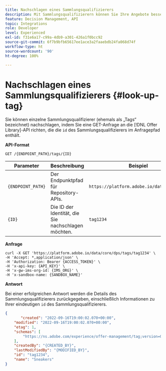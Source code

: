 ```yaml
---
title: Nachschlagen eines Sammlungsqualifizierers
description: Mit Sammlungsqualifizierern können Sie Ihre Angebote besser organisieren und sortieren.
feature: Decision Management, API
topic: Integrations
role: Developer
level: Experienced
exl-id: f31e6a17-c99a-4db9-a301-426a1f0bcc92
source-git-commit: 6f7b9bfb65617ee1ace3a2faaebdb24fa068d74f
workflow-type: ht
source-wordcount: '90'
ht-degree: 100%

---
```


# Nachschlagen eines Sammlungsqualifizierers {#look-up-tag}

Sie können einzelne Sammlungsqualifizierer (ehemals als „Tags“ bezeichnet) nachschlagen, indem Sie eine GET-Anfrage an die [!DNL Offer Library]-API richten, die die `id` des Sammlungsqualifizierers im Anfragepfad enthält.

**API-Format**

```http
GET /{ENDPOINT_PATH}/tags/{ID}
```

| Parameter | Beschreibung | Beispiel |
| --------- | ----------- | ------- |
| `{ENDPOINT_PATH}` | Der Endpunktpfad für Repository-APIs. | `https://platform.adobe.io/data/core/dps` |
| `{ID}` | Die ID der Identität, die Sie nachschlagen möchten. | `tag1234` |

**Anfrage**

```shell
curl -X GET 'https://platform.adobe.io/data/core/dps/tags/tag1234' \
-H 'Accept: *,application/json' \
-H 'Authorization: Bearer {ACCESS_TOKEN}' \
-H 'x-api-key: {API_KEY}' \
-H 'x-gw-ims-org-id: {IMS_ORG}' \
-H 'x-sandbox-name: {SANDBOX_NAME}'
```

**Antwort**

Bei einer erfolgreichen Antwort werden die Details des Sammlungsqualifizierers zurückgegeben, einschließlich Informationen zu Ihrer eindeutigen `id` des Sammlungsqualifizierers.

```json
{
       "created": "2022-09-16T19:00:02.070+00:00",
    "modified": "2022-09-16T19:00:02.070+00:00",
    "etag": 1,
    "schemas": [
        "https://ns.adobe.com/experience/offer-management/tag;version=0.1"
    ],
    "createdBy": "{CREATED_BY}",
    "lastModifiedBy": "{MODIFIED_BY}",
    "id": "tag1234",
    "name": "Sneakers"
}
```
